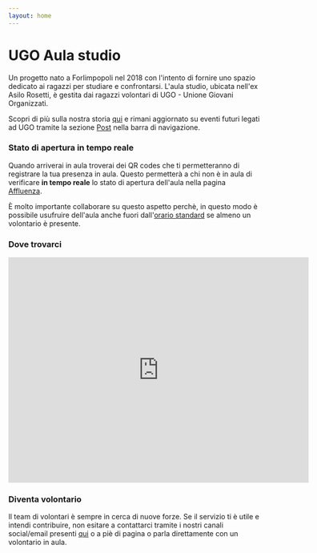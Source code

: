 ```yaml
---
layout: home
---
```


# UGO Aula studio

Un progetto nato a Forlimpopoli nel 2018 con l'intento di fornire uno spazio dedicato ai ragazzi per studiare
e confrontarsi.
L'aula studio, ubicata nell'ex Asilo Rosetti, è gestita dai ragazzi volontari di UGO - Unione Giovani Organizzati.

Scopri di più sulla nostra storia [qui](/about) e rimani aggiornato su eventi futuri legati ad UGO tramite
la sezione [Post](/archive) nella barra di navigazione.

### Stato di apertura in tempo reale

Quando arriverai in aula troverai dei QR codes che ti permetteranno di registrare la tua presenza in aula.
Questo permetterà a chi non è in aula di verificare **in tempo reale** lo stato di apertura dell'aula nella pagina
[Affluenza](/opening-status).

È molto importante collaborare su questo aspetto perchè, in questo modo è possibile usufruire dell'aula
anche fuori dall'[orario standard](/timetable) se almeno un volontario è presente.

### Dove trovarci

<html>
<iframe width="600" height="450" style="border:0" loading="lazy" allowfullscreen src="https://www.google.com/maps/embed/v1/place?q=place_id:ChIJCQFZ4BinLBMReUFExWCwhm4&key=AIzaSyB-3kmOOinrCZagZiERbkOZYP-g2Pzi2jw"></iframe>
</html>

### Diventa volontario

Il team di volontari è sempre in cerca di nuove forze.
Se il servizio ti è utile e intendi contribuire, non esitare a contattarci tramite i nostri canali
social/email presenti [qui](https://ugoforlimpopoli.github.io/ugo-links) o a piè di pagina o parla
direttamente con un volontario in aula.
